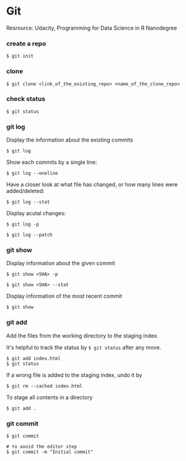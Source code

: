 # Git

Resrource:
Udacity, Programming for Data Science in R Nanodegree

### create a repo

```terminal
$ git init
```

### clone

```terminal
$ git clone <link_of_the_existing_repo> <name_of_the_clone_repo>
```

### check status

```termimnal
$ git status
```

### git log

Display the information about the existing commits
```terminal
$ git log
```

Show each commits by a single line:
``` terminal
$ git log --oneline
```

Have a closer look at what file has changed, or how many lines were added/deleted:
``` terminal
$ git log --stat
```

Display acutal changes:
```terminal
$ git log -p

$ git log --patch
```

### git show

Display information about the given commit
```terminal
$ git show <SHA> -p

$ git show <SHA> --stat
```

Display information of the most recent commit
```terminal
$ git show
```

### git add

Add the files from the working directory to the staging index.

It's helpful to track the status by `$ git status` after any move.

```terminal
$ git add index.html
$ git status
```
If a wrong file is added to the staging index, undo it by

```terminal
$ git rm --cached index.html
```

To stage all contents in a directory

```terminal
$ git add .
```

### git commit

```terminal
$ git commit

# to avoid the editor step
$ git commit -m "Initial commit"
```




